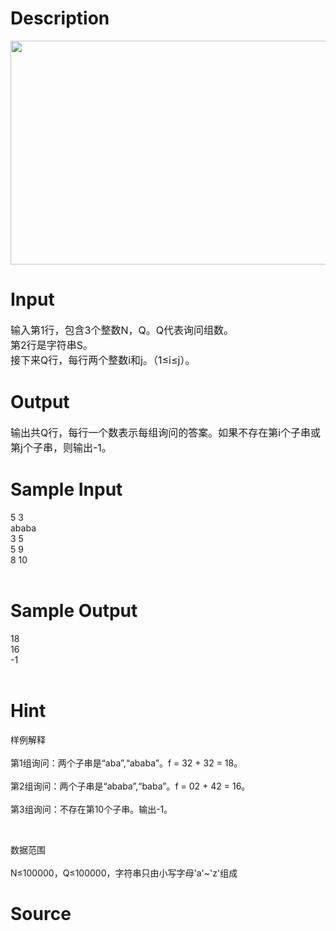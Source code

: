 
# Description

<div class="content"><p><img height="358" alt="" width="761" src="/source/bzoj/3230/img/aHR0cHM6Ly9seWRzeS5jb20vSnVkZ2VPbmxpbmUvdXBsb2FkLzIwMTMwNi9hYS5qcGc=.jpg"/></p>
<p></p></div>

# Input

<div class="content"><p><span style="font-size: medium">输入第1行，包含3个整数N，Q。Q代表询问组数。<br/>
第2行是字符串S。<br/>
接下来Q行，每行两个整数i和j。（1≤i≤j）。</span></p>
<p></p></div>

# Output

<div class="content"><p><span style="font-size: medium">输出共Q行，每行一个数表示每组询问的答案。如果不存在第i个子串或第j个子串，则输出-1。</span></p>
<p></p></div>

# Sample Input

<div class="content"><span class="sampledata">5 3<br/>
ababa<br/>
3 5<br/>
5 9<br/>
8 10<br/>
<br/>
</span></div>

# Sample Output

<div class="content"><span class="sampledata">18<br/>
16<br/>
-1<br/>
<br/>
</span></div>

# Hint

<div class="content"><p></p><p>样例解释<br/><br/>
第1组询问：两个子串是“aba”,“ababa”。f = 32 + 32 = 18。<br/><br/>
第2组询问：两个子串是“ababa”,“baba”。f = 02 + 42 = 16。<br/><br/>
第3组询问：不存在第10个子串。输出-1。</p><br/>
<p>数据范围<br/><br/>
N≤100000，Q≤100000，字符串只由小写字母&#39;a&#39;~&#39;z&#39;组成</p><p></p></div>

# Source

<div class="content"><p><a href="problemset.php?search="></a></p></div>

